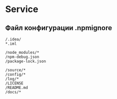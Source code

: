 # Service
## Файл конфигурации .npmignore

```ignore
/.idea/
*.iml

/node_modules/*
/npm-debug.json
/package-lock.json

/source/*
/config/*
/log/*
/LICENSE
/README.md
/docs/*
```